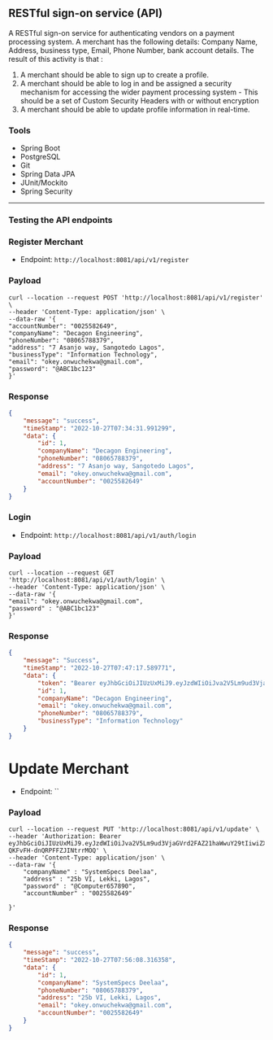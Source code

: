 ## RESTful sign-on service (API)

A RESTful sign-on service for authenticating vendors
on a payment processing system.
A merchant has the following details: Company Name, Address, business type, Email, Phone Number,
bank account details.
The result of this activity is that :

1. A merchant should be able to sign up to create a profile.
2. A merchant should be able to log in and be assigned a security mechanism for accessing the wider payment processing
   system - This should be a set of Custom Security Headers with or without encryption
3. A merchant should be able to update profile information in real-time.

### Tools

* Spring Boot
* PostgreSQL
* Git
* Spring Data JPA
* JUnit/Mockito
* Spring Security

---

### Testing the API endpoints

### Register Merchant

* Endpoint: `http://localhost:8081/api/v1/register`

### Payload

```
curl --location --request POST 'http://localhost:8081/api/v1/register' \
--header 'Content-Type: application/json' \
--data-raw '{
"accountNumber": "0025582649",
"companyName": "Decagon Engineering",
"phoneNumber": "08065788379",
"address": "7 Asanjo way, Sangotedo Lagos",
"businessType": "Information Technology",
"email": "okey.onwuchekwa@gmail.com",
"password": "@ABC1bc123"
}'
```
### Response

```json
{
    "message": "success",
    "timeStamp": "2022-10-27T07:34:31.991299",
    "data": {
        "id": 1,
        "companyName": "Decagon Engineering",
        "phoneNumber": "08065788379",
        "address": "7 Asanjo way, Sangotedo Lagos",
        "email": "okey.onwuchekwa@gmail.com",
        "accountNumber": "0025582649"
    }
}
```
### Login

* Endpoint: `http://localhost:8081/api/v1/auth/login`

### Payload

```
curl --location --request GET 'http://localhost:8081/api/v1/auth/login' \
--header 'Content-Type: application/json' \
--data-raw '{
"email": "okey.onwuchekwa@gmail.com",
"password" : "@ABC1bc123"
}'
```

### Response 

```json
{
    "message": "Success",
    "timeStamp": "2022-10-27T07:47:17.589771",
    "data": {
        "token": "Bearer eyJhbGciOiJIUzUxMiJ9.eyJzdWIiOiJva2V5Lm9ud3VjaGVrd2FAZ21haWwuY29tIiwiZXhwIjoxODQ2ODUzMjM3LCJpYXQiOjE2NjY4NTMyMzd9.ryLzTtgT1MO_TVlrwMtlE5JmFTDYXWPxR2SfASgs12uiV0ObvhK5nKkgCqqFc-QKFvFH-dnQRPFFZJINtrrMOQ",
        "id": 1,
        "companyName": "Decagon Engineering",
        "email": "okey.onwuchekwa@gmail.com",
        "phoneNumber": "08065788379",
        "businessType": "Information Technology"
    }
}
```

# Update Merchant 

* Endpoint: ``

### Payload

```
curl --location --request PUT 'http://localhost:8081/api/v1/update' \
--header 'Authorization: Bearer eyJhbGciOiJIUzUxMiJ9.eyJzdWIiOiJva2V5Lm9ud3VjaGVrd2FAZ21haWwuY29tIiwiZXhwIjoxODQ2ODUzMjM3LCJpYXQiOjE2NjY4NTMyMzd9.ryLzTtgT1MO_TVlrwMtlE5JmFTDYXWPxR2SfASgs12uiV0ObvhK5nKkgCqqFc-QKFvFH-dnQRPFFZJINtrrMOQ' \
--header 'Content-Type: application/json' \
--data-raw '{
    "companyName" : "SystemSpecs Deelaa",
    "address" : "25b VI, Lekki, Lagos",
    "password" : "@Computer657890",
    "accountNumber" : "0025582649"
    
}'

```

### Response 

```json
{
    "message": "success",
    "timeStamp": "2022-10-27T07:56:08.316358",
    "data": {
        "id": 1,
        "companyName": "SystemSpecs Deelaa",
        "phoneNumber": "08065788379",
        "address": "25b VI, Lekki, Lagos",
        "email": "okey.onwuchekwa@gmail.com",
        "accountNumber": "0025582649"
    }
}
```

